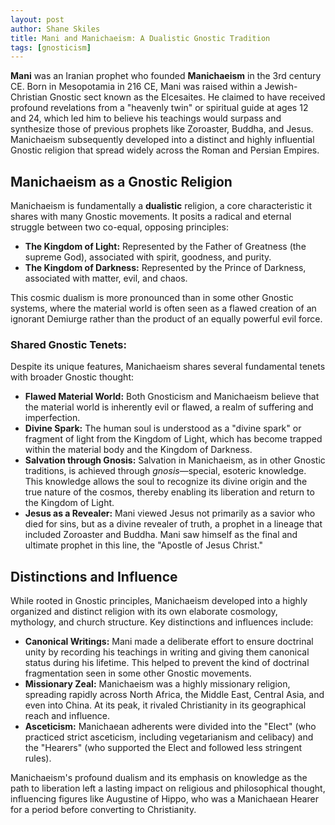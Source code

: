 ```yaml
---
layout: post
author: Shane Skiles
title: Mani and Manichaeism: A Dualistic Gnostic Tradition
tags: [gnosticism]
---
```


**Mani** was an Iranian prophet who founded **Manichaeism** in the 3rd century CE. Born in Mesopotamia in 216 CE, Mani was raised within a Jewish-Christian Gnostic sect known as the Elcesaites. He claimed to have received profound revelations from a "heavenly twin" or spiritual guide at ages 12 and 24, which led him to believe his teachings would surpass and synthesize those of previous prophets like Zoroaster, Buddha, and Jesus. Manichaeism subsequently developed into a distinct and highly influential Gnostic religion that spread widely across the Roman and Persian Empires.

## Manichaeism as a Gnostic Religion

Manichaeism is fundamentally a **dualistic** religion, a core characteristic it shares with many Gnostic movements. It posits a radical and eternal struggle between two co-equal, opposing principles:

*   **The Kingdom of Light:** Represented by the Father of Greatness (the supreme God), associated with spirit, goodness, and purity.
*   **The Kingdom of Darkness:** Represented by the Prince of Darkness, associated with matter, evil, and chaos.

This cosmic dualism is more pronounced than in some other Gnostic systems, where the material world is often seen as a flawed creation of an ignorant Demiurge rather than the product of an equally powerful evil force.

### Shared Gnostic Tenets:

Despite its unique features, Manichaeism shares several fundamental tenets with broader Gnostic thought:

*   **Flawed Material World:** Both Gnosticism and Manichaeism believe that the material world is inherently evil or flawed, a realm of suffering and imperfection.
*   **Divine Spark:** The human soul is understood as a "divine spark" or fragment of light from the Kingdom of Light, which has become trapped within the material body and the Kingdom of Darkness.
*   **Salvation through Gnosis:** Salvation in Manichaeism, as in other Gnostic traditions, is achieved through *gnosis*—special, esoteric knowledge. This knowledge allows the soul to recognize its divine origin and the true nature of the cosmos, thereby enabling its liberation and return to the Kingdom of Light.
*   **Jesus as a Revealer:** Mani viewed Jesus not primarily as a savior who died for sins, but as a divine revealer of truth, a prophet in a lineage that included Zoroaster and Buddha. Mani saw himself as the final and ultimate prophet in this line, the "Apostle of Jesus Christ."

## Distinctions and Influence

While rooted in Gnostic principles, Manichaeism developed into a highly organized and distinct religion with its own elaborate cosmology, mythology, and church structure. Key distinctions and influences include:

*   **Canonical Writings:** Mani made a deliberate effort to ensure doctrinal unity by recording his teachings in writing and giving them canonical status during his lifetime. This helped to prevent the kind of doctrinal fragmentation seen in some other Gnostic movements.
*   **Missionary Zeal:** Manichaeism was a highly missionary religion, spreading rapidly across North Africa, the Middle East, Central Asia, and even into China. At its peak, it rivaled Christianity in its geographical reach and influence.
*   **Asceticism:** Manichaean adherents were divided into the "Elect" (who practiced strict asceticism, including vegetarianism and celibacy) and the "Hearers" (who supported the Elect and followed less stringent rules).

Manichaeism's profound dualism and its emphasis on knowledge as the path to liberation left a lasting impact on religious and philosophical thought, influencing figures like Augustine of Hippo, who was a Manichaean Hearer for a period before converting to Christianity.
